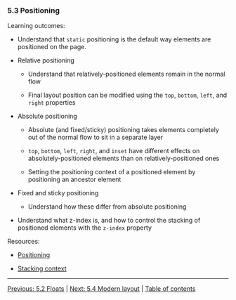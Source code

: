 ### 5.3 Positioning

Learning outcomes:

- Understand that `static` positioning is the default way elements are positioned on the page.

- Relative positioning

  - Understand that relatively-positioned elements remain in the normal flow

  - Final layout position can be modified using the `top`, `bottom`, `left`, and `right` properties

- Absolute positioning

  - Absolute (and fixed/sticky) positioning takes elements completely out of the normal flow to sit in a separate layer

  - `top`, `bottom`, `left`, `right`, and `inset` have different effects on absolutely-positioned elements than on relatively-positioned ones

  - Setting the positioning context of a positioned element by positioning an ancestor element

- Fixed and sticky positioning

  - Understand how these differ from absolute positioning

- Understand what z-index is, and how to control the stacking of positioned elements with the `z-index` property

Resources:

- [Positioning](https://developer.mozilla.org/docs/Learn/CSS/CSS_layout/Positioning)

- [Stacking context](https://developer.mozilla.org/docs/Web/CSS/CSS_positioned_layout/Understanding_z-index/Stacking_context)

---

[Previous: 5.2 Floats](/curriculum/2-core/2-styling/5-2-floats.md) | [Next: 5.4 Modern layout](/curriculum/2-core/2-styling/5-4-modern-layout.md) | [Table of contents](/TOC.md)
